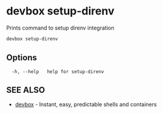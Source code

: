 # devbox setup-direnv

Prints command to setup direnv integration

```bash
devbox setup-direnv
```

## Options

```text
  -h, --help   help for setup-direnv
```

## SEE ALSO

* [devbox](./devbox.md)	 - Instant, easy, predictable shells and containers

